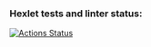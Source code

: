 ### Hexlet tests and linter status:
[![Actions Status](https://github.com/Avanera/rails-project-63/actions/workflows/hexlet-check.yml/badge.svg)](https://github.com/Avanera/rails-project-63/actions)